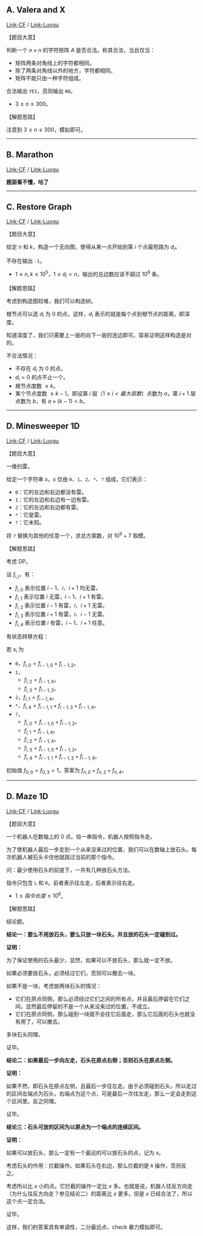 
## A. Valera and X

[Link-CF](https://codeforces.com/contest/404/problem/A) /
[Link-Luogu](https://www.luogu.com.cn/problem/CF404A)

【题目大意】

判断一个 $n \times n$ 的字符矩阵 $A$ 是否合法。称其合法，当且仅当：

- 矩阵两条对角线上的字符都相同。
- 除了两条对角线以外的地方，字符都相同。
- 矩阵不能只由一种字符组成。

合法输出 `YES`，否则输出 `NO`。

- $3 \leq n \leq 300$。

【解题思路】

注意到 $3 \leq n \leq 300$，模拟即可。

----


## B. Marathon

[Link-CF](https://codeforces.com/contest/404/problem/B) /
[Link-Luogu](https://www.luogu.com.cn/problem/CF404B)

**题面看不懂，咕了**

----

## C. Restore Graph

[Link-CF](https://codeforces.com/contest/404/problem/C) /
[Link-Luogu](https://www.luogu.com.cn/problem/CF404C)


【题目大意】

给定 $n$ 和 $k$，构造一个无向图，使得从某一点开始到第 $i$ 个点最短路为 $d_i$。

不存在输出 `-1`。

- $1 \leq n, k \leq 10 ^ 5$，$1 \leq d_i < n$，输出的总边数应该不超过 $10 ^ 6$ 条。

【解题思路】

考虑到构造图较难，我们可以构造树。

根节点可以选 $d_i$ 为 $0$ 的点。这样，$d_i$ 表示的就是每个点到根节点的距离，即深度。

知道深度了，我们只需要上一层的向下一层的连边即可。容易证明这样构造是对的。

不合法情况：

- 不存在 $d_i$ 为 $0$ 的点。
- $d_i = 0$ 的点不止一个。
- 根节点度数 $\ge k$。
- 某个节点度数 $\ge k - 1$。即设第 $i$ 层（$1 \leq i < 最大层数$）点数为 $a$，第 $i + 1$ 层点数为 $b$，有 $a \times (k - 1) < b$。

----

## D. Minesweeper 1D

[Link-CF](https://codeforces.com/contest/404/problem/D) /
[Link-Luogu](https://www.luogu.com.cn/problem/CF404D)

【题目大意】

一维扫雷。

给定一个字符串 $s$，$s$ 仅由 `0`、`1`、`2`、`*`、`?` 组成，它们表示：

- `0`：它的左边和右边都没有雷。
- `1`：它的左边和右边有一边有雷。
- `2`：它的左边和右边都有雷。
- `*`：它是雷。
- `?`：它未知。

将 `?` 替换为其他的任意一个，求总方案数，对 $10 ^ 9 + 7$ 取模。

【解题思路】

考虑 DP。

设 $f_{i, j}$，有：

- $f_{i, 0}$ 表示位置 $i - 1$、$i$、$i + 1$ 均无雷。
- $f_{i, 1}$ 表示位置 $i$ 无雷，$i - 1$、$i + 1$ 有雷。
- $f_{i, 2}$ 表示位置 $i - 1$ 有雷，$i$、$i + 1$ 无雷。
- $f_{i, 3}$ 表示位置 $i + 1$ 有雷，$i$、$i - 1$ 无雷。
- $f_{i, 4}$ 表示位置 $i$ 有雷，$i - 1$、$i + 1$ 任意。

有状态转移方程：

若 $s_i$ 为

- `0`，$f_{i, 0} = f_{i - 1, 0} + f_{i - 1, 2}$。
- `1`，
    - $f_{i, 2} = f_{i - 1, 4}$。
    - $f_{i, 3} = f_{i - 1, 2}$。
- `2`，$f_{i, 1} = f_{i - 1, 4}$。
- `*`，$f_{i, 4} = f_{i - 1, 1} + f_{i - 1, 3} + f_{i - 1, 4}$。
- `?`，
    - $f_{i, 0} = f_{i - 1, 0} + f_{i - 1, 2}$。
    - $f_{i, 1} = f_{i - 1, 4}$。
    - $f_{i, 2} = f_{i - 1, 4}$。
    - $f_{i, 3} = f_{i - 1, 0} + f_{i - 1, 2}$。
    - $f_{i, 4} = f_{i - 1, 1} + f_{i - 1, 3} + f_{i - 1, 4}$。

初始值 $f_{0, 0} = f_{0, 3} = 1$，答案为 $f_{n, 0} + f_{n, 2} + f_{n, 4}$。

----

## D. Maze 1D

[Link-CF](https://codeforces.com/contest/404/problem/E) /
[Link-Luogu](https://www.luogu.com.cn/problem/CF404E)


【题目大意】

一个机器人在数轴上的 $0$ 点。给一串指令，机器人按照指令走。

为了使机器人最后一步走到一个从来没来过的位置，我们可以在数轴上放石头。每次机器人被石头卡住他就跳过当前的那个指令。

问：最少使用石头的前提下，一共有几种放石头方法。

指令只包含 `L` 和 `R`。前者表示往左走，后者表示往右走。

- $1 \leq 指令长度 \leq 10 ^ 6$。

【解题思路】

结论题。

**结论一：要么不用放石头，要么只放一块石头。并且放的石头一定碰到过。**

**证明：**

为了保证使用的石头最少，显然，如果可以不放石头，那么就一定不放。

如果必须要放石头，必须经过它们，否则可以撤去一块。

如果不是一块，考虑放两块石头的情况：

- 它们在原点同侧，那么必须经过它们之间的所有点，并且最后停留在它们之间，显然最后停留的不是一个从来没来过的位置，不成立。
- 它们在原点同侧，那么碰到一块就不会往它后面走，那么它后面的石头也就没有用了，可以撤去。

多块石头同理。

证毕。

**结论二：如果最后一步向左走，石头在原点右侧；否则石头在原点左侧。**

**证明：**

如果不然，即石头在原点左侧，且最后一步往左走。由于必须碰到石头，所以走过的区间左端点为石头，右端点为这个点，可是最后一次往左走，那么一定会走到这个区间里。反之同理。

证毕。

**结论三：石头可放的区间为以原点为一个端点的连续区间。**


**证明：**

如果可以放石头，那么一定有一个最远的可以放石头的点，记为 $x$。

考虑石头的作用：拦截操作。如果石头在右边，那么拦截的是 `R` 操作，否则反之。

考虑所以比 $x$ 小的点。它拦截的操作一定比 $x$ 多。也就是说，机器人往反方向走（为什么往反方向走？参见结论二）的距离比 $x$ 更多。但是 $x$ 已经合法了，所以这个点一定合法。

证毕。

这样，我们的答案具有单调性，二分最远点，check 暴力模拟即可。
